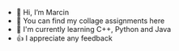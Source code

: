 - 👋 Hi, I’m Marcin
- 👀 You can find my collage assignments here
- 🌱 I'm currently learning C++, Python and Java
- 👍 I appreciate any feedback


